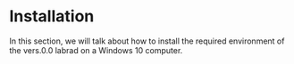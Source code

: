 # Installation

In this section, we will talk about how to install the required environment of the vers.0.0 labrad on a Windows 10 computer.

